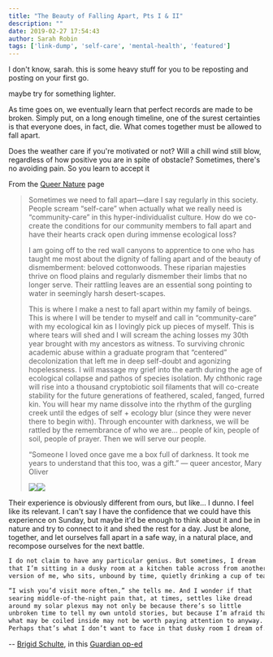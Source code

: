 ```yaml
---
title: "The Beauty of Falling Apart, Pts I & II"
description: ""
date: 2019-02-27 17:54:43
author: Sarah Robin
tags: ['link-dump', 'self-care', 'mental-health', 'featured']
---
```


I don't know, sarah. this is some heavy stuff for you to be reposting and posting on your first go.

maybe try for something lighter.

As time goes on, we eventually learn that perfect records are made to be broken. Simply put, on a long enough timeline, one of the surest certainties is that everyone does, in fact, die. What comes together must be allowed to fall apart.

Does the weather care if you're motivated or not? Will a chill wind still blow, regardless of how positive you are in spite of obstacle? Sometimes, there's no avoiding pain. So you learn to accept it

From the [Queer Nature](https://www.queernature.org/) page

> Sometimes we need to fall apart—dare I say regularly in this society. People scream “self-care” when actually what we really need is “community-care” in this hyper-individualist culture. How do we co-create the conditions for our community members to fall apart and have their hearts crack open during immense ecological loss?  
>
> I am going off to the red wall canyons to apprentice to one who has taught me most about the dignity of falling apart and of the beauty of dismemberment: beloved cottonwoods. These riparian majesties thrive on flood plains and regularly dismember their limbs that no longer serve. Their rattling leaves are an essential song pointing to water in seemingly harsh desert-scapes.  
>
> This is where I make a nest to fall apart within my family of beings. This is where I will be tender to myself and call in “community-care” with my ecological kin as I lovingly pick up pieces of myself. This is where tears will shed and I will scream the aching losses my 30th year brought with my ancestors as witness. To surviving chronic academic abuse within a graduate program that “centered” decolonization that left me in deep self-doubt and agonizing hopelessness. I will massage my grief into the earth during the age of ecological collapse and pathos of species isolation. My chthonic rage will rise into a thousand cryptobiotic soil filaments that will co-create stability for the future generations of feathered, scaled, fanged, furred kin. You will hear my name dissolve into the rhythm of the gurgling creek until the edges of self + ecology blur (since they were never there to begin with). Through encounter with darkness, we will be rattled by the remembrance of who we are… people of kin, people of soil, people of prayer. Then we will serve our people.  
>
> “Someone I loved once gave me a box full of darkness. It took me years to understand that this too, was a gift.” ― queer ancestor, Mary Oliver  
>
> ![](Friday/56924859_1227995227365733_2414581286111805440_o.jpg)![](Friday/56666790_1227995250699064_1865452803736993792_o.jpg)  

Their experience is obviously different from ours, but like... I dunno. I feel like its relevant. I can't say I have the confidence that we could have this experience on Sunday, but maybe it'd be enough to think about it and be in nature and try to connect to it and shed the rest for a day. Just be alone, together, and let ourselves fall apart in a safe way, in a natural place, and recompose ourselves for the next battle. 



```txt
I do not claim to have any particular genius. But sometimes, I dream 
that I’m sitting in a dusky room at a kitchen table across from another 
version of me, who sits, unbound by time, quietly drinking a cup of tea.

“I wish you’d visit more often,” she tells me. And I wonder if that 
searing middle-of-the-night pain that, at times, settles like dread 
around my solar plexus may not only be because there’s so little 
unbroken time to tell my own untold stories, but because I’m afraid that
what may be coiled inside may not be worth paying attention to anyway. 
Perhaps that’s what I don’t want to face in that dusky room I dream of.
```

-- [Brigid Schulte](https://www.theguardian.com/profile/brigid-schulte), in this [Guardian op-ed](https://www.theguardian.com/commentisfree/2019/jul/21/woman-greatest-enemy-lack-of-time-themselves)

